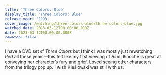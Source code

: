 ```yaml
---
title: 'Three Colors: Blue'
display_title: 'Three Colors: Blue'
release_year: '1993'
cover_image: /watching/three-colors-blue/three-colors-blue.jpg
watched_date: 2023-03-12T00:00:00.000Z
date: 2023-03-12T00:00:00.000Z
rewatch: false
---
```

I have a DVD set of _Three Colors_ but I think I was mostly just rewatching _Red_ all these years—this felt like my first viewing of _Blue_. Binoche is great at conveying her character’s fury and grief. Loved seeing other characters from the trilogy pop up. I wish Kieślowski was still with us.
